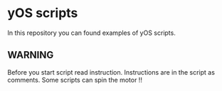 # yOS scripts

In this repository you can found examples of yOS scripts.

## WARNING
Before you start script read instruction. Instructions are in the script as comments.
Some scripts can spin the motor !!

